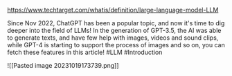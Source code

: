 https://www.techtarget.com/whatis/definition/large-language-model-LLM

Since Nov 2022, ChatGPT has been a popular topic, and now it's time to dig deeper into the field of LLMs!
In the generation of GPT-3.5, the AI was able to generate texts, and have few help with images, videos and sound clips, while GPT-4 is starting to support the process of images and so on, you can fetch these features in this article!
#LLM #Introduction

![[Pasted image 20231019173739.png]]